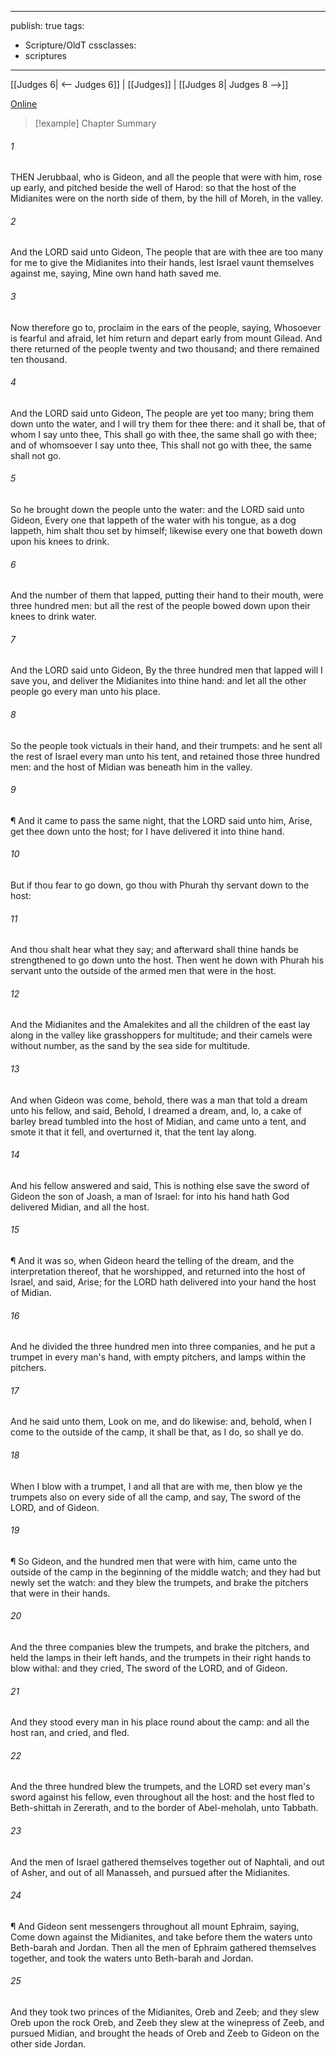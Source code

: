 

---
publish: true
tags:
  - Scripture/OldT
cssclasses:
  - scriptures
---
[[Judges 6| <-- Judges 6]] | [[Judges]] | [[Judges 8| Judges 8 -->]]

[Online](https://churchofjesuschrist.org/study/scriptures/ot/judg/7?lang=eng)

>[!example] Chapter Summary
>
###### 1
THEN Jerubbaal, who is Gideon, and all the people that were with him, rose up early, and pitched beside the well of Harod: so that the host of the Midianites were on the north side of them, by the hill of Moreh, in the valley.
###### 2
And the LORD said unto Gideon, The people that are with thee are too many for me to give the Midianites into their hands, lest Israel vaunt themselves against me, saying, Mine own hand hath saved me.
###### 3
Now therefore go to, proclaim in the ears of the people, saying, Whosoever is fearful and afraid, let him return and depart early from mount Gilead.  And there returned of the people twenty and two thousand; and there remained ten thousand.
###### 4
And the LORD said unto Gideon, The people are yet too many; bring them down unto the water, and I will try them for thee there: and it shall be, that of whom I say unto thee, This shall go with thee, the same shall go with thee; and of whomsoever I say unto thee, This shall not go with thee, the same shall not go.
###### 5
So he brought down the people unto the water: and the LORD said unto Gideon, Every one that lappeth of the water with his tongue, as a dog lappeth, him shalt thou set by himself; likewise every one that boweth down upon his knees to drink.
###### 6
And the number of them that lapped, putting their hand to their mouth, were three hundred men: but all the rest of the people bowed down upon their knees to drink water.
###### 7
And the LORD said unto Gideon, By the three hundred men that lapped will I save you, and deliver the Midianites into thine hand: and let all the other people go every man unto his place.
###### 8
So the people took victuals in their hand, and their trumpets: and he sent all the rest of Israel every man unto his tent, and retained those three hundred men: and the host of Midian was beneath him in the valley.
###### 9
¶ And it came to pass the same night, that the LORD said unto him, Arise, get thee down unto the host; for I have delivered it into thine hand.
###### 10
But if thou fear to go down, go thou with Phurah thy servant down to the host:
###### 11
And thou shalt hear what they say; and afterward shall thine hands be strengthened to go down unto the host.  Then went he down with Phurah his servant unto the outside of the armed men that were in the host.
###### 12
And the Midianites and the Amalekites and all the children of the east lay along in the valley like grasshoppers for multitude; and their camels were without number, as the sand by the sea side for multitude.
###### 13
And when Gideon was come, behold, there was a man that told a dream unto his fellow, and said, Behold, I dreamed a dream, and, lo, a cake of barley bread tumbled into the host of Midian, and came unto a tent, and smote it that it fell, and overturned it, that the tent lay along.
###### 14
And his fellow answered and said, This is nothing else save the sword of Gideon the son of Joash, a man of Israel: for into his hand hath God delivered Midian, and all the host.
###### 15
¶ And it was so, when Gideon heard the telling of the dream, and the interpretation thereof, that he worshipped, and returned into the host of Israel, and said, Arise; for the LORD hath delivered into your hand the host of Midian.
###### 16
And he divided the three hundred men into three companies, and he put a trumpet in every man's hand, with empty pitchers, and lamps within the pitchers.
###### 17
And he said unto them, Look on me, and do likewise: and, behold, when I come to the outside of the camp, it shall be that, as I do, so shall ye do.
###### 18
When I blow with a trumpet, I and all that are with me, then blow ye the trumpets also on every side of all the camp, and say, The sword of the LORD, and of Gideon.
###### 19
¶ So Gideon, and the hundred men that were with him, came unto the outside of the camp in the beginning of the middle watch; and they had but newly set the watch: and they blew the trumpets, and brake the pitchers that were in their hands.
###### 20
And the three companies blew the trumpets, and brake the pitchers, and held the lamps in their left hands, and the trumpets in their right hands to blow withal: and they cried, The sword of the LORD, and of Gideon.
###### 21
And they stood every man in his place round about the camp: and all the host ran, and cried, and fled.
###### 22
And the three hundred blew the trumpets, and the LORD set every man's sword against his fellow, even throughout all the host: and the host fled to Beth-shittah in Zererath, and to the border of Abel-meholah, unto Tabbath.
###### 23
And the men of Israel gathered themselves together out of Naphtali, and out of Asher, and out of all Manasseh, and pursued after the Midianites.
###### 24
¶ And Gideon sent messengers throughout all mount Ephraim, saying, Come down against the Midianites, and take before them the waters unto Beth-barah and Jordan.  Then all the men of Ephraim gathered themselves together, and took the waters unto Beth-barah and Jordan.
###### 25
And they took two princes of the Midianites, Oreb and Zeeb; and they slew Oreb upon the rock Oreb, and Zeeb they slew at the winepress of Zeeb, and pursued Midian, and brought the heads of Oreb and Zeeb to Gideon on the other side Jordan.



